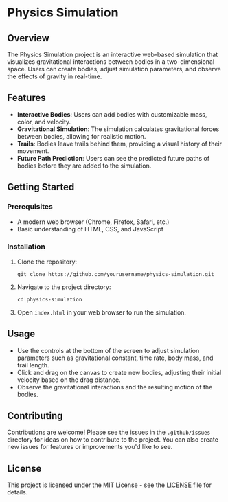 # Physics Simulation

## Overview
The Physics Simulation project is an interactive web-based simulation that visualizes gravitational interactions between bodies in a two-dimensional space. Users can create bodies, adjust simulation parameters, and observe the effects of gravity in real-time.

## Features
- **Interactive Bodies**: Users can add bodies with customizable mass, color, and velocity.
- **Gravitational Simulation**: The simulation calculates gravitational forces between bodies, allowing for realistic motion.
- **Trails**: Bodies leave trails behind them, providing a visual history of their movement.
- **Future Path Prediction**: Users can see the predicted future paths of bodies before they are added to the simulation.

## Getting Started

### Prerequisites
- A modern web browser (Chrome, Firefox, Safari, etc.)
- Basic understanding of HTML, CSS, and JavaScript

### Installation
1. Clone the repository:
   ```
   git clone https://github.com/yourusername/physics-simulation.git
   ```
2. Navigate to the project directory:
   ```
   cd physics-simulation
   ```
3. Open `index.html` in your web browser to run the simulation.

## Usage
- Use the controls at the bottom of the screen to adjust simulation parameters such as gravitational constant, time rate, body mass, and trail length.
- Click and drag on the canvas to create new bodies, adjusting their initial velocity based on the drag distance.
- Observe the gravitational interactions and the resulting motion of the bodies.

## Contributing
Contributions are welcome! Please see the issues in the `.github/issues` directory for ideas on how to contribute to the project. You can also create new issues for features or improvements you'd like to see.

## License
This project is licensed under the MIT License - see the [LICENSE](LICENSE) file for details.